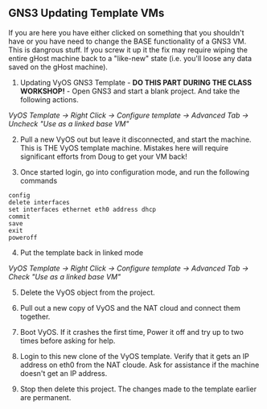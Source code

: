 ## GNS3 Updating Template VMs

If you are here you have either clicked on something that you shouldn't have or you have need to change the BASE functionality of a GNS3 VM. This is dangrous stuff. If you screw it up it the fix may require wiping the entire gHost machine back to a "like-new" state (i.e. you'll loose any data saved on the gHost machine).

1. Updating VyOS GNS3 Template - **DO THIS PART DURING THE CLASS WORKSHOP!** - Open GNS3 and start a blank project. And take the following actions.

*VyOS Template -> Right Click -> Configure template -> Advanced Tab -> Uncheck "Use as a linked base VM"*

2. Pull a new VyOS out but leave it disconnected, and start the machine. This is THE VyOS template machine. Mistakes here will require significant efforts from Doug to get your VM back!

3. Once started login, go into configuration mode, and run the following commands

```
config
delete interfaces 
set interfaces ethernet eth0 address dhcp
commit
save
exit
poweroff
```
4. Put the template back in linked mode

*VyOS Template -> Right Click -> Configure template -> Advanced Tab -> Check "Use as a linked base VM"*

5. Delete the VyOS object from the project.

6. Pull out a new copy of VyOS and the NAT cloud and connect them together.

7. Boot VyOS. If it crashes the first time, Power it off and try up to two times before asking for help.

8. Login to this new clone of the VyOS template. Verify that it gets an IP address on eth0 from the NAT cloude. Ask for assistance if the machine doesn't get an IP address.

9. Stop then delete this project. The changes made to the template earlier are permanent.